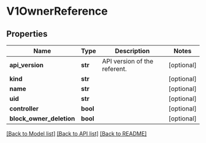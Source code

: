 # V1OwnerReference

## Properties
Name | Type | Description | Notes
------------ | ------------- | ------------- | -------------
**api_version** | **str** | API version of the referent. | [optional] 
**kind** | **str** |  | [optional] 
**name** | **str** |  | [optional] 
**uid** | **str** |  | [optional] 
**controller** | **bool** |  | [optional] 
**block_owner_deletion** | **bool** |  | [optional] 

[[Back to Model list]](../README.md#documentation-for-models) [[Back to API list]](../README.md#documentation-for-api-endpoints) [[Back to README]](../README.md)

